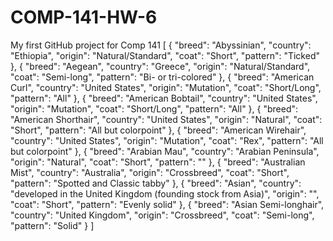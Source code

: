 # COMP-141-HW-6
My first GitHub project for Comp 141
[
  {
    "breed": "Abyssinian",
    "country": "Ethiopia",
    "origin": "Natural\/Standard",
    "coat": "Short",
    "pattern": "Ticked"
  },
  {
    "breed": "Aegean",
    "country": "Greece",
    "origin": "Natural\/Standard",
    "coat": "Semi-long",
    "pattern": "Bi- or tri-colored"
  },
  {
    "breed": "American Curl",
    "country": "United States",
    "origin": "Mutation",
    "coat": "Short\/Long",
    "pattern": "All"
  },
  {
    "breed": "American Bobtail",
    "country": "United States",
    "origin": "Mutation",
    "coat": "Short\/Long",
    "pattern": "All"
  },
  {
    "breed": "American Shorthair",
    "country": "United States",
    "origin": "Natural",
    "coat": "Short",
    "pattern": "All but colorpoint"
  },
  {
    "breed": "American Wirehair",
    "country": "United States",
    "origin": "Mutation",
    "coat": "Rex",
    "pattern": "All but colorpoint"
  },
  {
    "breed": "Arabian Mau",
    "country": "Arabian Peninsula",
    "origin": "Natural",
    "coat": "Short",
    "pattern": ""
  },
  {
    "breed": "Australian Mist",
    "country": "Australia",
    "origin": "Crossbreed",
    "coat": "Short",
    "pattern": "Spotted and Classic tabby"
  },
  {
    "breed": "Asian",
    "country": "developed in the United Kingdom (founding stock from Asia)",
    "origin": "",
    "coat": "Short",
    "pattern": "Evenly solid"
  },
  {
    "breed": "Asian Semi-longhair",
    "country": "United Kingdom",
    "origin": "Crossbreed",
    "coat": "Semi-long",
    "pattern": "Solid"
  }
]
